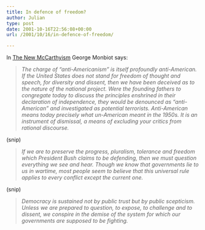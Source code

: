 ```yaml
---
title: In defence of freedom?
author: Julian
type: post
date: 2001-10-16T22:56:08+00:00
url: /2001/10/16/in-defence-of-freedom/

---
```

In [The New McCarthyism][1] George Monbiot says:

> _The charge of &#8220;anti-Americanism&#8221; is itself profoundly anti-American. If the United States does not stand for freedom of thought and speech, for diversity and dissent, then we have been deceived as to the nature of the national project. Were the founding fathers to congregate today to discuss the principles enshrined in their declaration of independence, they would be denounced as &#8220;anti-American&#8221; and investigated as potential terrorists. Anti-American means today precisely what un-American meant in the 1950s. It is an instrument of dismissal, a means of excluding your critics from rational discourse._ 

(snip)

> _If we are to preserve the progress, pluralism, tolerance and freedom which President Bush claims to be defending, then we must question everything we see and hear. Though we know that governments lie to us in wartime, most people seem to believe that this universal rule applies to every conflict except the current one._ 

(snip)

> _Democracy is sustained not by public trust but by public scepticism. Unless we are prepared to question, to expose, to challenge and to dissent, we conspire in the demise of the system for which our governments are supposed to be fighting._

 [1]: https://www.monbiot.com/dsp_article.cfm?article_id=461